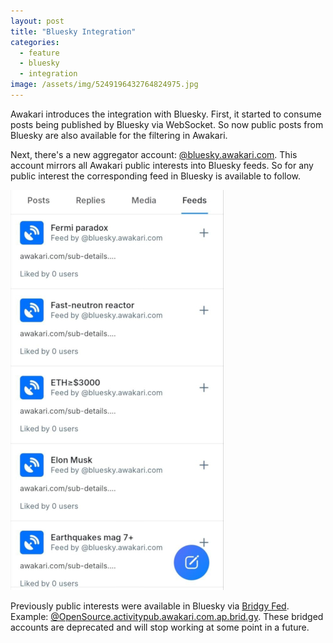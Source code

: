 ```yaml
---
layout: post
title: "Bluesky Integration"
categories:
  - feature
  - bluesky
  - integration
image: /assets/img/5249196432764824975.jpg
---
```


Awakari introduces the integration with Bluesky.
First, it started to consume posts being published by Bluesky via WebSocket.
So now public posts from Bluesky are also available for the filtering in Awakari.

Next, there's a new aggregator account: [@bluesky.awakari.com](https://bsky.app/profile/bluesky.awakari.com).
This account mirrors all Awakari public interests into Bluesky feeds.
So for any public interest the corresponding feed in Bluesky is available to follow.

![screenshot](/assets/img/5249196432764824976.jpg)

Previously public interests were available in Bluesky via [Bridgy Fed](https://fed.brid.gy/).
Example: [@OpenSource.activitypub.awakari.com.ap.brid.gy](https://bsky.app/profile/did:plc:yrsy5ti7krb6pbvrybo5qyoa).
These bridged accounts are deprecated and will stop working at some point in a future.
